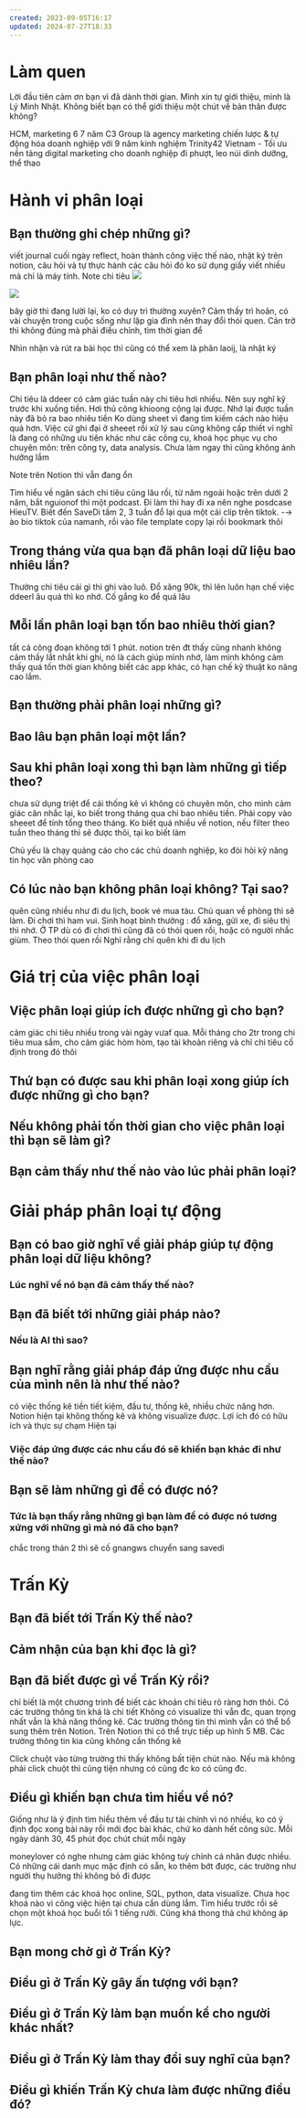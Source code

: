 ```yaml
---
created: 2023-09-05T16:17
updated: 2024-07-27T18:33
---
```

# Làm quen
Lời đầu tiên cảm ơn bạn vì đã dành thời gian. Mình xin tự giới thiệu, mình là Lý Minh Nhật. Không biết bạn có thể giới thiệu một chút về bản thân được không?

HCM, marketing 6 7 năm
C3 Group là agency marketing chiến lược & tự động hóa doanh nghiệp với 9 năm kinh nghiệm
Trinity42 Vietnam - Tối ưu nền tảng digital marketing cho doanh nghiệp
đi phượt, leo núi
dinh dưỡng, thể thao
# Hành vi phân loại
## Bạn thường ghi chép những gì?
viết journal cuối ngày reflect, hoàn thành công việc thế nào, nhật ký trên notion, câu hỏi và tự thực hành các câu hỏi đó
ko sử dụng giấy viết nhiều mà chỉ là máy tính. Note chi tiêu
![](https://i.imgur.com/Hf9m8vX.jpeg)

![](https://i.imgur.com/w09DCtU.jpeg)

bây giờ thì đang lười lại, ko có duy trì thường xuyên? Cảm thấy trì hoãn, có vài chuyện trong cuộc sống như lập gia đình nên thay đổi thói quen. Cản trở thì không đúng mà phải điều chỉnh, tìm thời gian để

Nhìn nhận và rút ra bài học thì cũng có thể xem là phân laoij, là nhật ký

## Bạn phân loại như thế nào?
Chi tiêu là ddeer có cảm giác tuần này chi tiêu hơi nhiều. Nên suy nghĩ kỹ trước khi xuống tiền. 
Hơi thủ công khioong cộng lại được. Nhớ lại được tuần này đã bỏ ra bao nhiêu tiền
Ko dùng sheet vì đang tìm kiếm cách nào hiệu quả hơn. Việc cứ ghi đại ở sheeet rồi xử lý sau cũng không cấp thiết vì nghĩ là đang có những ưu tiên khác như các công cụ, khoá học phục vụ cho chuyên môn: trên công ty, data analysis. Chưa làm ngay thì cũng không ảnh hưởng lắm

Note trên Notion thì vẫn đang ổn

Tìm hiểu về ngân sách chi tiêu cũng lâu rồi, từ năm ngoái hoặc trên dưới 2 năm, bắt nguionof thì một podcast. Đi làm thì hay đi xa nên nghe posdcase HieuTV. 
Biết đến SaveDi tầm 2, 3 tuần đổ lại qua một cái clip trên tiktok. -→ ào bio tiktok của namanh, rồi vào file template copy lại rồi bookmark thôi

## Trong tháng vừa qua bạn đã phân loại dữ liệu bao nhiêu lần?
Thường chi tiêu cái gì thì ghi vào luô. Đổ xăng 90k, thì lên luôn
hạn chế việc ddeerl âu quá thì ko nhớ. Cố gắng ko để quá lâu

## Mỗi lần phân loại bạn tốn bao nhiêu thời gian?
tất cả công đoạn không tới 1 phút. 
notion trên đt thấy cũng nhanh
không cảm thấy lắt nhắt khi ghi, nó là cách giúp mình nhớ, làm mình không cảm thấy quá tốn thời gian
không biết các app khác, có hạn chế kỹ thuật ko nâng cao lắm. 

## Bạn thường phải phân loại những gì?
## Bao lâu bạn phân loại một lần?
## Sau khi phân loại xong thì bạn làm những gì tiếp theo?
chưa sử dụng triệt để cái thống kê vì không có chuyên môn, cho mình cảm giác cân nhắc lại, ko biết trong tháng qua chi bao nhiêu tiền. Phải copy vào sheeet để tính tổng theo tháng. Ko biết quá nhiều về notion, nếu filter theo tuần theo tháng thì sẽ được thôi, tại ko biết làm

Chủ yếu là chạy quảng cáo cho các chủ doanh nghiệp, ko đòi hỏi kỹ năng tin học văn phòng cao
## Có lúc nào bạn không phân loại không? Tại sao?
quên cũng nhiều như đi du lịch, book vé mua tàu. Chủ quan về phòng thì sẽ làm. Đi chơi thì ham vui. Sinh hoạt bình thường : đổ xăng, gửi xe, đi siêu thị thì nhớ. Ở TP dù có đi chơi thì cũng đã có thói quen rồi, hoặc có người nhắc giùm. Theo thói quen rồi
Nghĩ rằng chỉ quên khi đi du lịch

# Giá trị của việc phân loại
## Việc phân loại giúp ích được những gì cho bạn?
cảm giác chi tiêu nhiều trong vài ngày vưaf qua. Mỗi tháng cho 2tr trong chi tiêu mua sắm, cho cảm giác hòm hòm, tạo tài khoản riêng và chỉ chi tiêu cố định trong đó thôi

## Thứ bạn có được sau khi phân loại xong giúp ích được những gì cho bạn?
## Nếu không phải tốn thời gian cho việc phân loại thì bạn sẽ làm gì?
## Bạn cảm thấy như thế nào vào lúc phải phân loại?

# Giải pháp phân loại tự động
## Bạn có bao giờ nghĩ về giải pháp giúp tự động phân loại dữ liệu không?
### Lúc nghĩ về nó bạn đã cảm thấy thế nào? 

## Bạn đã biết tới những giải pháp nào?
### Nếu là AI thì sao?

## Bạn nghĩ rằng giải pháp đáp ứng được nhu cầu của mình nên là như thế nào?
có việc thống kê tiền tiết kiệm, đầu tư, thống kê, nhiều chức năng hơn. Notion hiện tại không thống kê và không visualize được. Lợi ích đó có hữu ích và thực sự chạm
Hiện tại 
### Việc đáp ứng được các nhu cầu đó sẽ khiến bạn khác đi như thế nào?

## Bạn sẽ làm những gì để có được nó?
### Tức là bạn thấy rằng những gì bạn làm để có được nó tương xứng với những gì mà nó đã cho bạn?
chắc trong thán 2 thì sẽ cố gnangws chuyển sang savedi

# Trấn Kỳ
## Bạn đã biết tới Trấn Kỳ thế nào?
## Cảm nhận của bạn khi đọc là gì?
## Bạn đã biết được gì về Trấn Kỳ rồi?
chỉ biết là một chương trình để biết các khoản chi tiêu rõ ràng hơn thôi. Có các trường thông tin khá là chi tiết
Không có visualize thì vẫn đc, quan trọng nhất vẫn là khả năng thống kê. Các trường thông tin thì mình vẫn có thể bổ sung thêm trên Notion. Trên Notion thì có thể trực tiếp up hình 5 MB. Các trường thông tin kia cũng không cần thống kê

Click chuột vào từng trường thì thấy không bất tiện chút nào. Nếu mà không phải click chuột thì cũng tiện nhưng có cũng đc ko có cũng đc.
## Điều gì khiến bạn chưa tìm hiểu về nó?
Giống như là ý định tìm hiểu thêm về đầu tư tài chính vì nó nhiều, ko có ý định đọc xong bài này rồi mới đọc bài khác, chứ ko dành hết công sức. Mỗi ngày dành 30, 45 phút đọc chút chút mỗi ngày

moneylover có nghe nhưng cảm giác không tuỳ chỉnh cá nhân được nhiều. Có những cái danh mục mặc định có sẵn, ko thêm bớt được, các trường như người thụ hưởng thì không bỏ đi được

đang tìm thêm các khoá học online, SQL, python, data visualize. Chưa học khoá nào vì công việc hiện tại chưa cần dùng lắm. Tìm hiểu trước rồi sẽ chọn một khoá học buổi tối 1 tiếng rưỡi. Cũng khá thong thả chứ không áp lực.

## Bạn mong chờ gì ở Trấn Kỳ?
## Điều gì ở Trấn Kỳ gây ấn tượng với bạn?
## Điều gì ở Trấn Kỳ làm bạn muốn kể cho người khác nhất?
## Điều gì ở Trấn Kỳ làm thay đổi suy nghĩ của bạn?
## Điều gì khiến Trấn Kỳ chưa làm được những điều đó?
